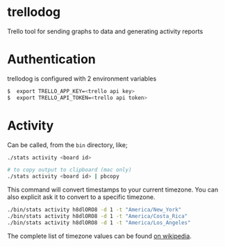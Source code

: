 trellodog
=========

Trello tool for sending graphs to data and generating activity reports

Authentication
===========

trellodog is configured with 2 environment variables

```bash
$  export TRELLO_APP_KEY=<trello api key>
$  export TRELLO_API_TOKEN=<trello api token>
```

Activity
===========
Can be called, from the `bin` directory, like;

```bash
./stats activity <board id>

# to copy output to clipboard (mac only)
./stats activity <board id> | pbcopy
```

This command will convert timestamps to your current timezone. You can also
explicit ask it to convert to a specific timezone.

```bash
./bin/stats activity h8dlORO8 -d 1 -t "America/New_York"
./bin/stats activity h8dlORO8 -d 1 -t "America/Costa_Rica"
./bin/stats activity h8dlORO8 -d 1 -t "America/Los_Angeles"
```

The complete list of timezone values can be found [on wikipedia](https://en.wikipedia.org/wiki/List_of_tz_database_time_zones#List).
